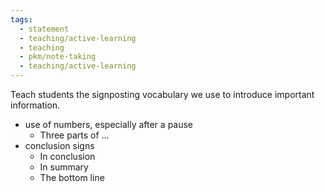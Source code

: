 ```yaml
---
tags:
  - statement
  - teaching/active-learning
  - teaching
  - pkm/note-taking
  - teaching/active-learning
---
```

Teach students the signposting vocabulary we use to introduce important information. 

- use of numbers, especially after a pause
	- Three parts of ...
- conclusion signs
	- In conclusion
	- In summary
	- The bottom line